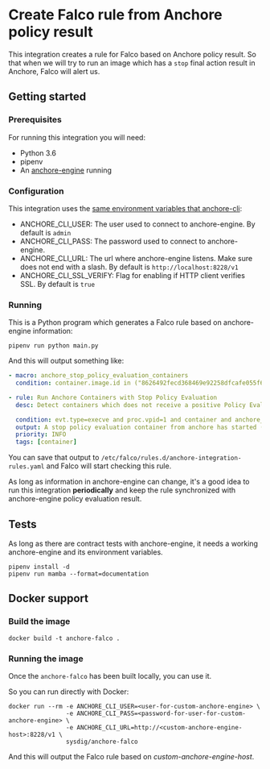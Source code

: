 # Create Falco rule from Anchore policy result

This integration creates a rule for Falco based on Anchore policy result.
So that when we will try to run an image which has a ```stop``` final action result
in Anchore, Falco will alert us.

## Getting started

### Prerequisites

For running this integration you will need:

* Python 3.6
* pipenv
* An [anchore-engine](https://github.com/anchore/anchore-engine) running

### Configuration

This integration uses the [same environment variables that anchore-cli](https://github.com/anchore/anchore-cli#configuring-the-anchore-cli):

* ANCHORE_CLI_USER: The user used to connect to anchore-engine. By default is ```admin```
* ANCHORE_CLI_PASS: The password used to connect to anchore-engine.
* ANCHORE_CLI_URL: The url where anchore-engine listens. Make sure does not end with a slash. By default is ```http://localhost:8228/v1```
* ANCHORE_CLI_SSL_VERIFY: Flag for enabling if HTTP client verifies SSL. By default is ```true```

### Running

This is a Python program which generates a Falco rule based on anchore-engine
information:

```
pipenv run python main.py
```

And this will output something like:


```yaml
- macro: anchore_stop_policy_evaluation_containers
  condition: container.image.id in ("8626492fecd368469e92258dfcafe055f636cb9cbc321a5865a98a0a6c99b8dd", "e86d9bb526efa0b0401189d8df6e3856d0320a3d20045c87b4e49c8a8bdb22c1")

- rule: Run Anchore Containers with Stop Policy Evaluation
  desc: Detect containers which does not receive a positive Policy Evaluation from Anchore Engine.

  condition: evt.type=execve and proc.vpid=1 and container and anchore_stop_policy_evaluation_containers
  output: A stop policy evaluation container from anchore has started (%container.info image=%container.image)
  priority: INFO
  tags: [container]
```

You can save that output to ```/etc/falco/rules.d/anchore-integration-rules.yaml```
and Falco will start checking this rule.

As long as information in anchore-engine can change, it's a good idea to run this
integration **periodically** and keep the rule synchronized with anchore-engine
policy evaluation result.

## Tests

As long as there are contract tests with anchore-engine, it needs a working
anchore-engine and its environment variables.

```
pipenv install -d
pipenv run mamba --format=documentation
```

## Docker support

### Build the image

```
docker build -t anchore-falco .
```

### Running the image

Once the ```anchore-falco``` has been built locally, you can use it.

So you can run directly with Docker:

```
docker run --rm -e ANCHORE_CLI_USER=<user-for-custom-anchore-engine> \
                -e ANCHORE_CLI_PASS=<password-for-user-for-custom-anchore-engine> \
                -e ANCHORE_CLI_URL=http://<custom-anchore-engine-host>:8228/v1 \
                sysdig/anchore-falco
```

And this will output the Falco rule based on *custom-anchore-engine-host*.
